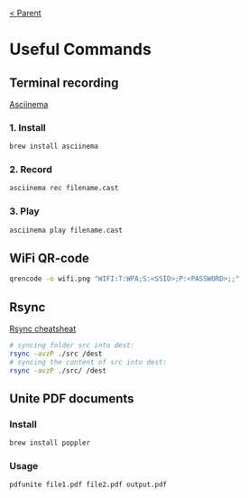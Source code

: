 [< Parent](./Readme.md)

# Useful Commands

## Terminal recording

[Asciinema](https://asciinema.org/docs/how-it-works)

### 1. Install

```sh
brew install asciinema
```

### 2. Record

```sh
asciinema rec filename.cast
```

### 3. Play

```sh
asciinema play filename.cast
```

## WiFi QR-code

```sh
qrencode -o wifi.png "WIFI:T:WPA;S:<SSID>;P:<PASSWORD>;;"
```

## Rsync

[Rsync cheatsheat](https://devhints.io/rsync)

```sh
# syncing folder src into dest:
rsync -avzP ./src /dest
# syncing the content of src into dest:
rsync -avzP ./src/ /dest
```

## Unite PDF documents

### Install

```sh
brew install poppler
```

### Usage

```sh
pdfunite file1.pdf file2.pdf output.pdf
```
